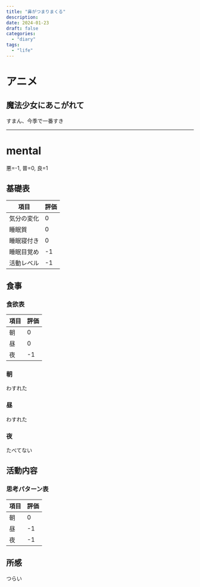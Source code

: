 ```yaml
---
title: "鼻がつまりまくる"
description:
date: 2024-01-23
draft: false
categories:
  - "diary"
tags:
  - "life"
---
```


# アニメ

## 魔法少女にあこがれて

すまん、今季で一番すき

---

# mental

悪=-1, 普=0, 良=1

## 基礎表

| 項目       | 評価 |
| ---------- | ---- |
| 気分の変化 | 0    |
| 睡眠質     | 0    |
| 睡眠寝付き | 0    |
| 睡眠目覚め | -1   |
| 活動レベル | -1   |

## 食事

### 食欲表

| 項目 | 評価 |
| ---- | ---- |
| 朝   | 0    |
| 昼   | 0    |
| 夜   | -1   |

### 朝

わすれた

### 昼

わすれた

### 夜

たべてない

## 活動内容

### 思考パターン表

| 項目 | 評価 |
| ---- | ---- |
| 朝   | 0    |
| 昼   | -1   |
| 夜   | -1   |

## 所感

つらい
